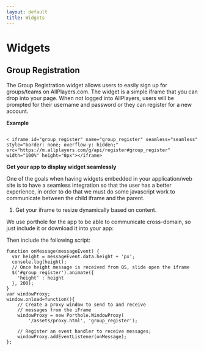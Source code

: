 ```yaml
---
layout: default
title: Widgets
---
```

<script src="https://d15emhs8isqw9l.cloudfront.net/sites/all/libraries/porthole/src/porthole.min.js" type="text/javascript"></script>
<script src="js/iframe.js" type="text/javascript"></script>
# Widgets

## Group Registration

The Group Registration widget allows users to easily sign up for groups/teams on AllPlayers.com.
The widget is a simple iframe that you can drop into your page.
When not logged into AllPlayers, users will be prompted for their username and password or they
can register for a new account.

**Example**

<iframe id="group_register" name="group_register" seamless="seamless" style="border: none; overflow-y: hidden;" src="https://m.allplayers.com/g/api/register#group_register" width="100%" height="0px"></iframe>

    < iframe id="group_register" name="group_register" seamless="seamless" style="border: none; overflow-y: hidden;" src="https://m.allplayers.com/g/api/register#group_register" width="100%" height="0px"></iframe>

**Get your app to display widget seamlessly**

One of the goals when having widgets embedded in your application/web site is to have a seamless
integration so that the user has a better experience, in order to do that we must do some javascript work to communicate
between the child iframe and the parent.

1. Get your iframe to resize dynamically based on content.

We use porthole for the app to be able to communicate cross-domain, so just include it or download it into your app:
    <script src="https://d15emhs8isqw9l.cloudfront.net/sites/all/libraries/porthole/src/porthole.min.js" type="text/javascript"></script>

Then include the following script:

    function onMessage(messageEvent) {
      var height = messageEvent.data.height + 'px';
      console.log(height);
      // Once height message is received from QS, slide open the iframe
      $('#group_register').animate({
        'height' : height
      }, 200);
    }
    var windowProxy;
    window.onload=function(){
        // Create a proxy window to send to and receive
        // messages from the iFrame
        windowProxy = new Porthole.WindowProxy(
            '/assets/proxy.html', 'group_register');

        // Register an event handler to receive messages;
        windowProxy.addEventListener(onMessage);
    };

